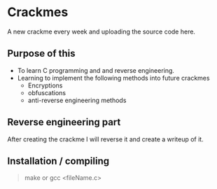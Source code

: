 # Crackmes

A new crackme every week and uploading the source code here.

## Purpose of this
- To learn C programming and and reverse engineering.
- Learning to implement the following methods into future crackmes
  -   Encryptions
  -   obfuscations
  -   anti-reverse engineering methods


## Reverse engineering part
After creating the crackme I will reverse it and create a writeup of it.

## Installation / compiling
> make or gcc <fileName.c>
